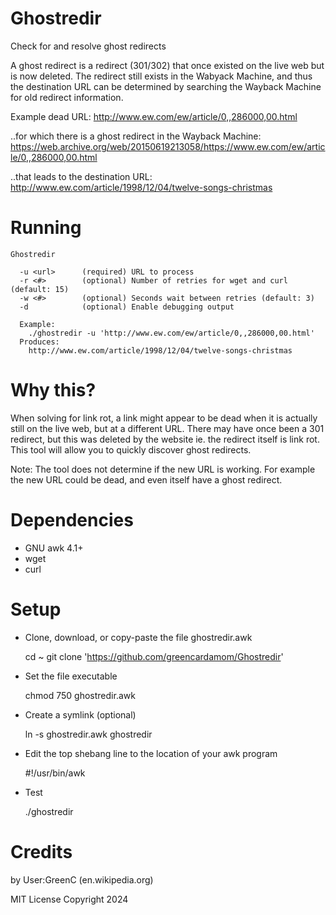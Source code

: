 Ghostredir
===========

Check for and resolve ghost redirects

A ghost redirect is a redirect (301/302) that once existed on the live web but is now deleted. The redirect still exists in the Wabyack 
Machine, and thus the destination URL can be determined by searching the Wayback Machine for old redirect information.

Example dead URL: http://www.ew.com/ew/article/0,,286000,00.html 

..for which there is a ghost redirect in the Wayback Machine: https://web.archive.org/web/20150619213058/https://www.ew.com/ew/article/0,,286000,00.html

..that leads to the destination URL: http://www.ew.com/article/1998/12/04/twelve-songs-christmas

Running
==========

	Ghostredir

	  -u <url>      (required) URL to process
	  -r <#>        (optional) Number of retries for wget and curl (default: 15)
	  -w <#>        (optional) Seconds wait between retries (default: 3)
	  -d            (optional) Enable debugging output

	  Example:
	    ./ghostredir -u 'http://www.ew.com/ew/article/0,,286000,00.html'
	  Produces:
	    http://www.ew.com/article/1998/12/04/twelve-songs-christmas

Why this?
=========
When solving for link rot, a link might appear to be dead when it is actually still on the live web, but at a different URL. There may have once been a 301 redirect, but this was deleted by the website ie. the redirect itself is link rot. This tool will allow you to quickly discover ghost redirects.

Note: The tool does not determine if the new URL is working. For example the new URL could be dead, and even itself have a ghost redirect. 

Dependencies
====
* GNU awk 4.1+
* wget
* curl

Setup 
=====

* Clone, download, or copy-paste the file ghostredir.awk

	cd ~
	git clone 'https://github.com/greencardamom/Ghostredir'

* Set the file executable

	chmod 750 ghostredir.awk

* Create a symlink (optional)

	ln -s ghostredir.awk ghostredir

* Edit the top shebang line to the location of your awk program

	#!/usr/bin/awk 

* Test

	./ghostredir

Credits
==================
by User:GreenC (en.wikipedia.org)

MIT License Copyright 2024

